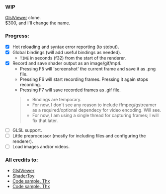### WIP
[GlslViewer](https://github.com/patriciogonzalezvivo/glslViewer) clone.  
$300, and I'll change the name.

### Progress:
- [X] Hot reloading and syntax error reporting (to stdout).
- [X] Global bindings (will add useful bindings as needed).
  - `TIME` in seconds (f32) from the start of the renderer.
- [X] Record and save shader output as an image/gif/mp4.
  - Pressing F5 will 'screenshot' the current frame and save it as .png file.
  - Pressing F6 will start recording frames. Pressing it again stops recording.
  - Pressing F7 will save recorded frames as .gif file.
  > - Bindings are temporary.
  > - For now, I don't see any reason to include ffmpeg/gstreamer as a required/optional dependecy for video encoding. Will see.
  > - For now, I am using a single thread for capturing frames; I will fix that later.
- [ ] GLSL support.
- [ ] Little preprocessor (mostly for including files and configuring the renderer).
- [ ] Load images and/or videos.

### All credits to:
- [GlslViewer](https://github.com/patriciogonzalezvivo/glslViewer)
- [ShaderToy](https://www.shadertoy.com/)
- [Code sample. Thx](https://github.com/compute-toys/wgpu-compute-toy)
- [Code sample. Thx](https://github.com/adamnemecek/shadertoy)
